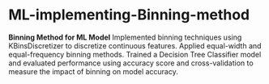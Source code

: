 # ML-implementing-Binning-method
**Binning Method for ML Model**   Implemented binning techniques using KBinsDiscretizer to discretize continuous features. Applied equal-width and equal-frequency binning methods. Trained a Decision Tree Classifier model and evaluated performance using accuracy score and cross-validation to measure the impact of binning on model accuracy.

